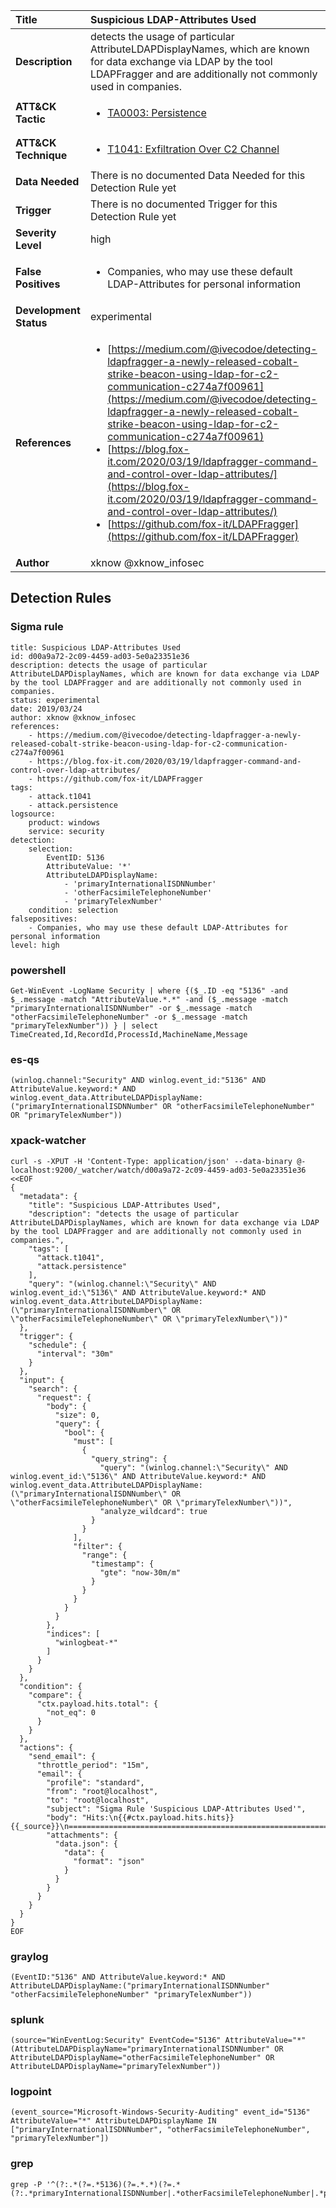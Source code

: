 | Title                    | Suspicious LDAP-Attributes Used       |
|:-------------------------|:------------------|
| **Description**          | detects the usage of particular AttributeLDAPDisplayNames, which are known for data exchange via LDAP by the tool LDAPFragger and are additionally not commonly used in companies. |
| **ATT&amp;CK Tactic**    |  <ul><li>[TA0003: Persistence](https://attack.mitre.org/tactics/TA0003)</li></ul>  |
| **ATT&amp;CK Technique** | <ul><li>[T1041: Exfiltration Over C2 Channel](https://attack.mitre.org/techniques/T1041)</li></ul>  |
| **Data Needed**          |  There is no documented Data Needed for this Detection Rule yet  |
| **Trigger**              |  There is no documented Trigger for this Detection Rule yet  |
| **Severity Level**       | high |
| **False Positives**      | <ul><li>Companies, who may use these default LDAP-Attributes for personal information</li></ul>  |
| **Development Status**   | experimental |
| **References**           | <ul><li>[https://medium.com/@ivecodoe/detecting-ldapfragger-a-newly-released-cobalt-strike-beacon-using-ldap-for-c2-communication-c274a7f00961](https://medium.com/@ivecodoe/detecting-ldapfragger-a-newly-released-cobalt-strike-beacon-using-ldap-for-c2-communication-c274a7f00961)</li><li>[https://blog.fox-it.com/2020/03/19/ldapfragger-command-and-control-over-ldap-attributes/](https://blog.fox-it.com/2020/03/19/ldapfragger-command-and-control-over-ldap-attributes/)</li><li>[https://github.com/fox-it/LDAPFragger](https://github.com/fox-it/LDAPFragger)</li></ul>  |
| **Author**               | xknow @xknow_infosec |


## Detection Rules

### Sigma rule

```
title: Suspicious LDAP-Attributes Used
id: d00a9a72-2c09-4459-ad03-5e0a23351e36
description: detects the usage of particular AttributeLDAPDisplayNames, which are known for data exchange via LDAP by the tool LDAPFragger and are additionally not commonly used in companies.
status: experimental
date: 2019/03/24
author: xknow @xknow_infosec
references:
    - https://medium.com/@ivecodoe/detecting-ldapfragger-a-newly-released-cobalt-strike-beacon-using-ldap-for-c2-communication-c274a7f00961
    - https://blog.fox-it.com/2020/03/19/ldapfragger-command-and-control-over-ldap-attributes/
    - https://github.com/fox-it/LDAPFragger
tags:
    - attack.t1041
    - attack.persistence
logsource:
    product: windows
    service: security
detection:
    selection:
        EventID: 5136
        AttributeValue: '*'
        AttributeLDAPDisplayName:
            - 'primaryInternationalISDNNumber'
            - 'otherFacsimileTelephoneNumber'
            - 'primaryTelexNumber'
    condition: selection
falsepositives:
    - Companies, who may use these default LDAP-Attributes for personal information
level: high

```





### powershell
    
```
Get-WinEvent -LogName Security | where {($_.ID -eq "5136" -and $_.message -match "AttributeValue.*.*" -and ($_.message -match "primaryInternationalISDNNumber" -or $_.message -match "otherFacsimileTelephoneNumber" -or $_.message -match "primaryTelexNumber")) } | select TimeCreated,Id,RecordId,ProcessId,MachineName,Message
```


### es-qs
    
```
(winlog.channel:"Security" AND winlog.event_id:"5136" AND AttributeValue.keyword:* AND winlog.event_data.AttributeLDAPDisplayName:("primaryInternationalISDNNumber" OR "otherFacsimileTelephoneNumber" OR "primaryTelexNumber"))
```


### xpack-watcher
    
```
curl -s -XPUT -H 'Content-Type: application/json' --data-binary @- localhost:9200/_watcher/watch/d00a9a72-2c09-4459-ad03-5e0a23351e36 <<EOF
{
  "metadata": {
    "title": "Suspicious LDAP-Attributes Used",
    "description": "detects the usage of particular AttributeLDAPDisplayNames, which are known for data exchange via LDAP by the tool LDAPFragger and are additionally not commonly used in companies.",
    "tags": [
      "attack.t1041",
      "attack.persistence"
    ],
    "query": "(winlog.channel:\"Security\" AND winlog.event_id:\"5136\" AND AttributeValue.keyword:* AND winlog.event_data.AttributeLDAPDisplayName:(\"primaryInternationalISDNNumber\" OR \"otherFacsimileTelephoneNumber\" OR \"primaryTelexNumber\"))"
  },
  "trigger": {
    "schedule": {
      "interval": "30m"
    }
  },
  "input": {
    "search": {
      "request": {
        "body": {
          "size": 0,
          "query": {
            "bool": {
              "must": [
                {
                  "query_string": {
                    "query": "(winlog.channel:\"Security\" AND winlog.event_id:\"5136\" AND AttributeValue.keyword:* AND winlog.event_data.AttributeLDAPDisplayName:(\"primaryInternationalISDNNumber\" OR \"otherFacsimileTelephoneNumber\" OR \"primaryTelexNumber\"))",
                    "analyze_wildcard": true
                  }
                }
              ],
              "filter": {
                "range": {
                  "timestamp": {
                    "gte": "now-30m/m"
                  }
                }
              }
            }
          }
        },
        "indices": [
          "winlogbeat-*"
        ]
      }
    }
  },
  "condition": {
    "compare": {
      "ctx.payload.hits.total": {
        "not_eq": 0
      }
    }
  },
  "actions": {
    "send_email": {
      "throttle_period": "15m",
      "email": {
        "profile": "standard",
        "from": "root@localhost",
        "to": "root@localhost",
        "subject": "Sigma Rule 'Suspicious LDAP-Attributes Used'",
        "body": "Hits:\n{{#ctx.payload.hits.hits}}{{_source}}\n================================================================================\n{{/ctx.payload.hits.hits}}",
        "attachments": {
          "data.json": {
            "data": {
              "format": "json"
            }
          }
        }
      }
    }
  }
}
EOF

```


### graylog
    
```
(EventID:"5136" AND AttributeValue.keyword:* AND AttributeLDAPDisplayName:("primaryInternationalISDNNumber" "otherFacsimileTelephoneNumber" "primaryTelexNumber"))
```


### splunk
    
```
(source="WinEventLog:Security" EventCode="5136" AttributeValue="*" (AttributeLDAPDisplayName="primaryInternationalISDNNumber" OR AttributeLDAPDisplayName="otherFacsimileTelephoneNumber" OR AttributeLDAPDisplayName="primaryTelexNumber"))
```


### logpoint
    
```
(event_source="Microsoft-Windows-Security-Auditing" event_id="5136" AttributeValue="*" AttributeLDAPDisplayName IN ["primaryInternationalISDNNumber", "otherFacsimileTelephoneNumber", "primaryTelexNumber"])
```


### grep
    
```
grep -P '^(?:.*(?=.*5136)(?=.*.*)(?=.*(?:.*primaryInternationalISDNNumber|.*otherFacsimileTelephoneNumber|.*primaryTelexNumber)))'
```



